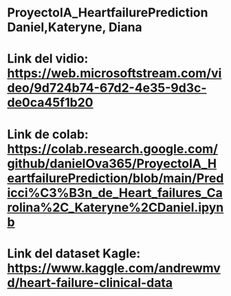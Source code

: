 # ProyectoIA_HeartfailurePrediction Daniel,Kateryne, Diana
# Link del vidio: https://web.microsoftstream.com/video/9d724b74-67d2-4e35-9d3c-de0ca45f1b20
# Link de colab: https://colab.research.google.com/github/danielOva365/ProyectoIA_HeartfailurePrediction/blob/main/Predicci%C3%B3n_de_Heart_failures_Carolina%2C_Kateryne%2CDaniel.ipynb

# Link del dataset Kagle: https://www.kaggle.com/andrewmvd/heart-failure-clinical-data

